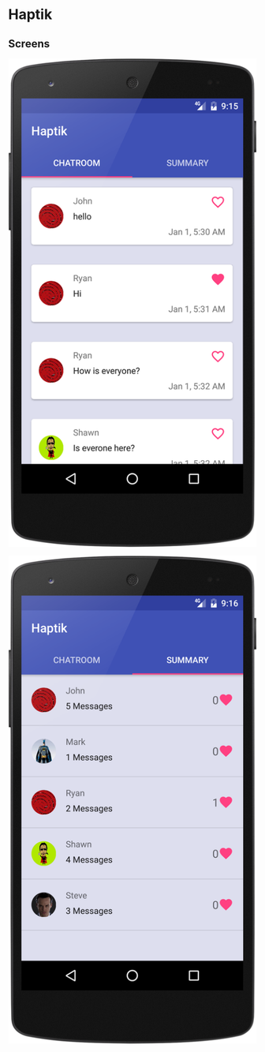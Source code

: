 # Haptik

## Screens

![Chat Screen](/screens/device-2016-11-20-211600.png?raw=true "Chat Screen")

![Stats Screen](/screens/device-2016-11-20-211641.png?raw=true "Stats Screen")
